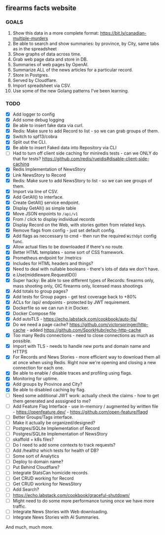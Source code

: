 ## firearms facts website

### GOALS

1. Show this data in a more complete format: https://bit.ly/canadian-multiple-murders
2. Be able to search and show summaries: by province, by City, same tabs as in the spreadsheet
3. Show graphs of data across time.
4. Grab web page data and store in DB.
5. Summaries of web pages by OpenAI.
6. Summarize ALL of the news articles for a particular record.
7. Store in Postgres.
8. Served by Cloudflare.
9. Import spreadsheet via CSV.
10. Use some of the new Golang patterns I've been learning.

### TODO
- [x] Add logger to config
- [x] Add some debug logging
- [x] Be able to insert fake data via curl.
- [x] Redis: Make sure to add Record to list - so we can grab groups of them.
- [x] Switch to spf13/cobra
- [x] Split out the CLI.
- [x] Be able to insert Faked data into Repository via CLI
- [ ] Had to turn off client side caching for miniredis tests - can we ONLY do that for tests? https://github.com/redis/rueidis#disable-client-side-caching
- [x] Redis Implementation of NewsStory
- [x] Link NewsStory to Record
- [x] Redis: Make sure to add NewsStory to list - so we can see groups of them.
- [x] Import via line of CSV.
- [x] Add GetAll() to interface.
- [x] Create GetAll() service endpoint.
- [x] Display GetAll() as simple table
- [x] Move JSON enpoints to `/api/v1`
- [x] From / click to display individual records
- [x] Display Record on the Web, with stories gotten from related keys.
- [x] Remove flags from config - just set default config.
- [x] Add flags as neccessary to cmd - then run the required `WithOpt` config func.
- [x] Allow actual files to be downloaded if there's no route.
- [x] Better HTML templates - some sort of CSS framework.
- [x] Prometheus endpoint for /metrics
- [x] Includes for HTML headers and things?
- [x] Need to deal with nullable booleans - there's lots of data we don't have.
- [x] e.Use(middleware.RequestID())
- [x] Super hacky: Be able to see different types of Records: firearms only, mass shooting only, OIC firearms only, licensed mass shootings
- [x] Add totals to group pages?
- [x] Add tests for Group pages - get test coverage back to +80%
- [x] ACLs for /api/ endpoints - protected by JWT requirement.
- [x] Dockerfile so we can run it in Docker.
- [x] Docker Compose file
- [x] Add autoTLS - https://echo.labstack.com/cookbook/auto-tls/
- [x] Do we need a page cache? https://github.com/victorspringer/http-cache - added https://github.com/SporkHubr/echo-http-cache
- [x] Too many Redis connections - need to close connections as much as possible.
- [x] Import with TLS - needs to handle new ports and domain name and HTTPS
- [x] For Records and News Stories - more efficient way to download them all at once when using Redis. Right now we're opening and closing a new connection for each one.
- [x] Be able to enable / disable traces and profiling using flags.
- [x] Monitoring for uptime.
- [x] Add groups by Province and City?
- [x] Be able to disabled caching by flag.
- [ ] Need some additional JWT work: actually check the claims - how to get them generated and asssigned to me?
- [ ] Add Feature Flag Interface - use in-memory / augmented by written file - https://openfeature.dev/ - https://github.com/open-feature/flagd
- [ ] Better Groups/Tags interface.
- [ ] Make it actually be organized/designed?
- [ ] Postgres/SQLite Implementation of Record
- [ ] Postgres/SQLite Implementation of NewsStory
- [ ] skaffold + k8s files?
- [ ] Do I need to add some contexts to track requests?
- [ ] Add /healthz which tests for health of DB?
- [ ] Some sort of Analytics
- [ ] Deploy to domain name?
- [ ] Put Behind Cloudflare?
- [ ] Integrate StatsCan homicide records.
- [ ] Get CRUD working for Record
- [ ] Get CRUD working for NewsStory
- [ ] Add Search?
- [ ] https://echo.labstack.com/cookbook/graceful-shutdown/
- [ ] Might need to do some more performance tuning once we have more traffic.
- [ ] Integrate News Stories with Web downloading.
- [ ] Integrate News Stories with AI Summaries.

And much, much more.